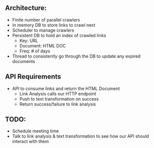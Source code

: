 ## Architecture:
   - Finite number of parallel crawlers
   - In memory DB to store links to crawl next
   - Scheduler to manage crawlers
   - Persistent DB to hold an index of crawled links
      - Key: URL
      - Document: HTML DOC
      - Freq: # of days
   - Thread to consistently go through the DB to update any expired documents


## API Requirements
   - API to consume links and return the HTML Document
      - Link Analysis calls our HTTP endpoint
      - Push to text transformation on success
      - Return success/failure to link analysis


## TODO:
   - Schedule meeting time
   - Talk to link analysis & text transformation to see how our API should interact with them